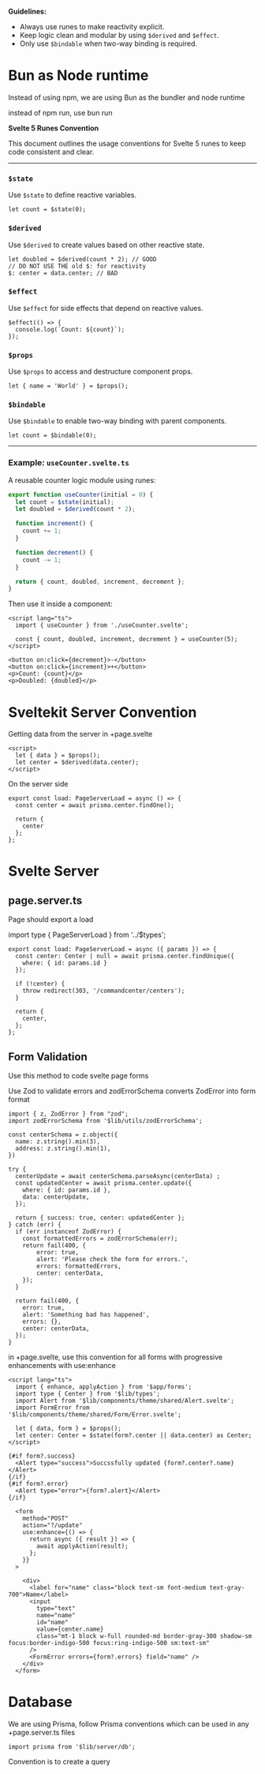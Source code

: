 **Guidelines:**

- Always use runes to make reactivity explicit.
- Keep logic clean and modular by using `$derived` and `$effect`.
- Only use `$bindable` when two-way binding is required.


# Bun as Node runtime

Instead of using npm, we are using Bun as the bundler and node runtime

instead of npm run, use bun run

**Svelte 5 Runes Convention**

This document outlines the usage conventions for Svelte 5 runes to keep code consistent and clear.

---

### `$state`

Use `$state` to define reactive variables.

```
let count = $state(0);
```

### `$derived`

Use `$derived` to create values based on other reactive state.

```
let doubled = $derived(count * 2); // GOOD
// DO NOT USE THE old $: for reactivity
$: center = data.center; // BAD
```

### `$effect`

Use `$effect` for side effects that depend on reactive values.

```
$effect(() => {
  console.log(`Count: ${count}`);
});
```

### `$props`

Use `$props` to access and destructure component props.

```
let { name = 'World' } = $props();
```

### `$bindable`

Use `$bindable` to enable two-way binding with parent components.

```
let count = $bindable(0);
```

---

### Example: `useCounter.svelte.ts`

A reusable counter logic module using runes:

```ts
export function useCounter(initial = 0) {
  let count = $state(initial);
  let doubled = $derived(count * 2);

  function increment() {
    count += 1;
  }

  function decrement() {
    count -= 1;
  }

  return { count, doubled, increment, decrement };
}
```

Then use it inside a component:

```
<script lang="ts">
  import { useCounter } from './useCounter.svelte';

  const { count, doubled, increment, decrement } = useCounter(5);
</script>

<button on:click={decrement}>-</button>
<button on:click={increment}>+</button>
<p>Count: {count}</p>
<p>Doubled: {doubled}</p>
```

# Sveltekit Server Convention
Getting data from the server in +page.svelte
```
<script>
  let { data } = $props();
  let center = $derived(data.center);
</script>
```
On the server side
```
export const load: PageServerLoad = async () => {
  const center = await prisma.center.findOne();

  return {
    center
  };
};
```

# Svelte Server

## page.server.ts
Page should export a load

import type { PageServerLoad } from '../$types';

```
export const load: PageServerLoad = async ({ params }) => {
  const center: Center | null = await prisma.center.findUnique({
    where: { id: params.id }
  });

  if (!center) {
    throw redirect(303, '/commandcenter/centers');
  }

  return {
    center,
  };
};
```

## Form Validation
Use this method to code svelte page forms

Use Zod to validate errors and zodErrorSchema converts ZodError into form format
```
import { z, ZodError } from "zod";
import zodErrorSchema from '$lib/utils/zodErrorSchema';

const centerSchema = z.object({
  name: z.string().min(3),
  address: z.string().min(1),
})

try {
  centerUpdate = await centerSchema.parseAsync(centerData) ;
  const updatedCenter = await prisma.center.update({
    where: { id: params.id },
    data: centerUpdate,
  });

  return { success: true, center: updatedCenter };
} catch (err) {
  if (err instanceof ZodError) {
    const formattedErrors = zodErrorSchema(err);
    return fail(400, {
        error: true,
        alert: 'Please check the form for errors.',
        errors: formattedErrors,
        center: centerData,
    });
  }

  return fail(400, {
    error: true,
    alert: 'Something bad has happened',
    errors: {},
    center: centerData,
  });
}
```

in +page.svelte, use this convention for all forms with progressive enhancements with use:enhance

```
<script lang="ts">
  import { enhance, applyAction } from '$app/forms';
  import type { Center } from '$lib/types';
  import Alert from '$lib/components/theme/shared/Alert.svelte';
  import FormError from '$lib/components/theme/shared/Form/Error.svelte';
  
  let { data, form } = $props();
  let center: Center = $state(form?.center || data.center) as Center;
</script>

{#if form?.success}
  <Alert type="success">Succssfully updated {form?.center?.name}</Alert>
{/if}
{#if form?.error}
  <Alert type="error">{form?.alert}</Alert>
{/if}

  <form
    method="POST"
    action="?/update"
    use:enhance={() => {
      return async ({ result }) => {
        await applyAction(result);
      };
    }}
  >

    <div>
      <label for="name" class="block text-sm font-medium text-gray-700">Name</label>
      <input
        type="text"
        name="name"
        id="name"
        value={center.name}
        class="mt-1 block w-full rounded-md border-gray-300 shadow-sm focus:border-indigo-500 focus:ring-indigo-500 sm:text-sm"
      />
      <FormError errors={form?.errors} field="name" />
    </div>
  </form>
```

# Database

We are using Prisma, follow Prisma conventions which can be used in any +page.server.ts files

```
import prisma from '$lib/server/db';
```

Convention is to create a query 
